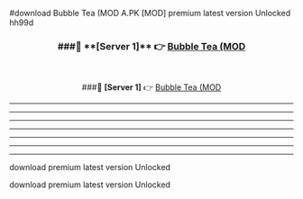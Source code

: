 #download Bubble Tea (MOD A.PK [MOD] premium latest version Unlocked hh99d 



<div align="center">
<h3>###🔹 **[Server 1]** 👉 <a href="https://download1apk.web.app/">Bubble Tea (MOD</a></h3><br>


###🔹 **[Server 1]** 👉 <a href="https://download1apk.web.app/">Bubble Tea (MOD</a></h3>
</div>



----------------------------------------------------------

----------------------------------------------------------

----------------------------------------------------------

----------------------------------------------------------

----------------------------------------------------------

----------------------------------------------------------

----------------------------------------------------------

download premium latest version Unlocked

download premium latest version Unlocked

